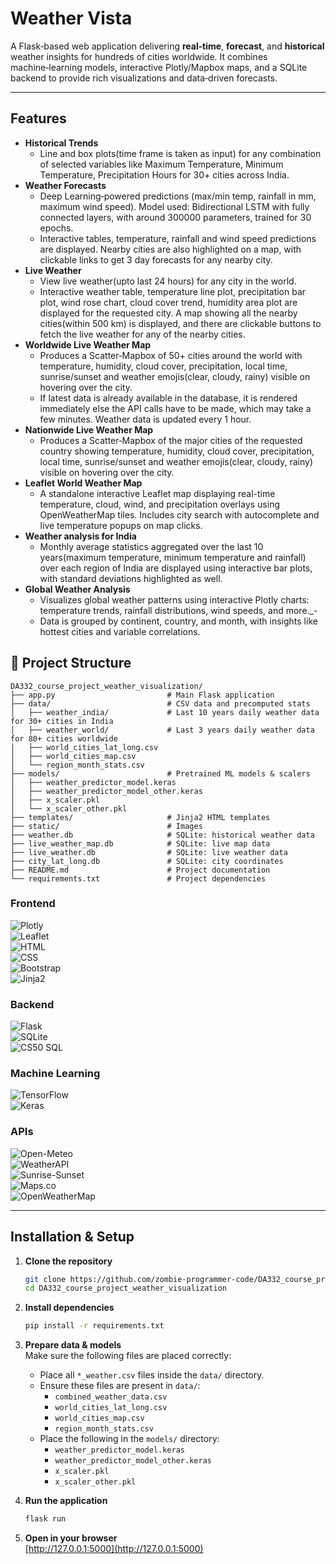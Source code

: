 # Weather Vista

A Flask‑based web application delivering **real‑time**, **forecast**, and **historical** weather insights for hundreds of cities worldwide. It combines machine‑learning models, interactive Plotly/Mapbox maps, and a SQLite backend to provide rich visualizations and data‑driven forecasts.

---

## Features
- **Historical Trends**
  - Line and box plots(time frame is taken as input) for any combination of selected variables like Maximum Temperature, Minimum Temperature, Precipitation Hours for 30+ cities across India.
- **Weather Forecasts**  
  - Deep Learning‑powered predictions (max/min temp, rainfall in mm, maximum wind speed). Model used: Bidirectional LSTM with fully connected layers, with around 300000 parameters, trained for 30 epochs. 
  - Interactive tables, temperature, rainfall and wind speed predictions are displayed. Nearby cities are also highlighted on a map, with clickable links to get 3 day forecasts for any nearby city.
- **Live Weather**  
  - View live weather(upto last 24 hours) for any city in the world. 
  - Interactive weather table, temperature line plot, precipitation bar plot, wind rose chart, cloud cover trend, humidity area plot are displayed for the requested city. A map showing all the nearby cities(within 500 km) is displayed, and there are clickable buttons to fetch the live weather for any of the nearby cities.
- **Worldwide Live Weather Map**  
  - Produces a Scatter‑Mapbox of 50+ cities around the world with temperature, humidity, cloud cover, precipitation, local time, sunrise/sunset and weather emojis(clear, cloudy, rainy) visible on hovering over the city.
  - If latest data is already available in the database, it is rendered immediately else the API calls have to be made, which may take a few minutes. Weather data is updated every 1 hour.
- **Nationwide Live Weather Map**  
  - Produces a Scatter‑Mapbox of the major cities of the requested country showing temperature, humidity, cloud cover, precipitation, local time, sunrise/sunset and weather emojis(clear, cloudy, rainy) visible on hovering over the city.
- **Leaflet World Weather Map**
  - A standalone interactive Leaflet map displaying real-time temperature, cloud, wind, and precipitation overlays using OpenWeatherMap tiles. Includes city search with autocomplete and live temperature popups on map clicks. 
- **Weather analysis for India**
  - Monthly average statistics aggregated over the last 10 years(maximum temperature, minimum temperature and rainfall) over each region of India are displayed using interactive bar plots, with standard deviations highlighted as well.
- **Global Weather Analysis**
  - Visualizes global weather patterns using interactive Plotly charts: temperature trends, rainfall distributions, wind speeds, and more._-
  - Data is grouped by continent, country, and month, with insights like hottest cities and variable correlations.
## 📁 Project Structure

```
DA332_course_project_weather_visualization/
├── app.py                         # Main Flask application  
├── data/                          # CSV data and precomputed stats  
│   ├── weather_india/             # Last 10 years daily weather data for 30+ cities in India  
│   ├── weather_world/             # Last 3 years daily weather data for 80+ cities worldwide  
│   ├── world_cities_lat_long.csv  
│   ├── world_cities_map.csv  
│   └── region_month_stats.csv  
├── models/                        # Pretrained ML models & scalers  
│   ├── weather_predictor_model.keras  
│   ├── weather_predictor_model_other.keras  
│   ├── x_scaler.pkl  
│   └── x_scaler_other.pkl  
├── templates/                     # Jinja2 HTML templates  
├── static/                        # Images  
├── weather.db                     # SQLite: historical weather data  
├── live_weather_map.db            # SQLite: live map data  
├── live_weather.db                # SQLite: live weather data  
├── city_lat_long.db               # SQLite: city coordinates  
├── README.md                      # Project documentation  
└── requirements.txt               # Project dependencies  
```


### Frontend  
![Plotly](https://img.shields.io/badge/Plotly-Express%20%26%20Graph%20Objects-blue?logo=plotly&logoColor=white)  
![Leaflet](https://img.shields.io/badge/Leaflet.js-Interactive%20Maps-brightgreen?logo=leaflet&logoColor=white)  
![HTML](https://img.shields.io/badge/HTML5-E34F26?logo=html5&logoColor=white)  
![CSS](https://img.shields.io/badge/CSS3-1572B6?logo=css3&logoColor=white)  
![Bootstrap](https://img.shields.io/badge/Bootstrap-7952B3?logo=bootstrap&logoColor=white)  
![Jinja2](https://img.shields.io/badge/Jinja2-Template%20Engine-yellow?logo=jinja&logoColor=black)

### Backend  
![Flask](https://img.shields.io/badge/Flask-000000?logo=flask&logoColor=white)  
![SQLite](https://img.shields.io/badge/SQLite-003B57?logo=sqlite&logoColor=white)  
![CS50 SQL](https://img.shields.io/badge/CS50--SQL-SQL%20Wrapper-orange)

### Machine Learning  
![TensorFlow](https://img.shields.io/badge/TensorFlow-FF6F00?logo=tensorflow&logoColor=white)  
![Keras](https://img.shields.io/badge/Keras-D00000?logo=keras&logoColor=white)  

### APIs  
![Open-Meteo](https://img.shields.io/badge/Open--Meteo-Archive%20Weather-blue)  
![WeatherAPI](https://img.shields.io/badge/WeatherAPI.com-Hourly%20Weather-lightblue)  
![Sunrise-Sunset](https://img.shields.io/badge/Sunrise--Sunset-Astronomy-lightgrey)  
![Maps.co](https://img.shields.io/badge/Maps.co-Geocoding-green)  
![OpenWeatherMap](https://img.shields.io/badge/OpenWeatherMap-Tile%20Layers-orange?logo=OpenWeatherMap&logoColor=white)


---

## Installation & Setup

1. **Clone the repository**  
   ```bash
   git clone https://github.com/zombie-programmer-code/DA332_course_project_weather_visualization
   cd DA332_course_project_weather_visualization
   ```

2. **Install dependencies**  
   ```bash
   pip install -r requirements.txt
   ```

3. **Prepare data & models**  
   Make sure the following files are placed correctly:
   - Place all `*_weather.csv` files inside the `data/` directory.
   - Ensure these files are present in `data/`:
     - `combined_weather_data.csv`  
     - `world_cities_lat_long.csv`  
     - `world_cities_map.csv`  
     - `region_month_stats.csv`
   - Place the following in the `models/` directory:
     - `weather_predictor_model.keras`  
     - `weather_predictor_model_other.keras`  
     - `x_scaler.pkl`  
     - `x_scaler_other.pkl`

4. **Run the application**  
   ```bash
   flask run
   ```

5. **Open in your browser**  
   [http://127.0.0.1:5000](http://127.0.0.1:5000)


